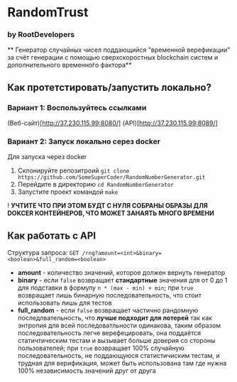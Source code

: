 # RandomTrust
### by RootDevelopers

** Генератор случайных чисел поддающийся "временно́й верефикации" за счёт генерации с помощью сверхскоростных blockchain систем и дополнительного временно́го фактора** 

## Как протетстировать/запустить локально?
### Вариант 1: Воспользуйтесь ссылками
(Веб-сайт)[http://37.230.115.99:8080/]
(API)[http://37.230.115.99:8089/]
### Вариант 2: Запуск локально серез docker
Для запуска через docker
1) Склонируйте репозитроий
```git clone https://github.com/SomeSuperCoder/RandomNumberGenerator.git```
2) Перейдите в директорию
```cd RandomNumberGenerator```
3) Запустите проект командой
```make```

! **УЧТИТЕ ЧТО ПРИ ЭТОМ БУДТ С НУЛЯ СОБРАНЫ ОБРАЗЫ ДЛЯ DOKCER КОНТЕЙНЕРОВ, ЧТО МОЖЕТ ЗАНАЯТЬ МНОГО ВРЕМЕНИ**

## Как работать с API
Структура запроса:
`GET /rng?amount=<int>&binary=<boolean>&full_random=<boolean>`
- **amount** - количество значений, которое должен вернуть генератор
- **binary** - если `false` возвращает **стандартные** значения для от 0 до 1 для подставки в формулу `n * (max - min) + min`; при `true` возвращает лишь бинарную последовательность, что стоит использовать лишь для тестов
- **full_random** - если `false` возвращает частично рандомную последлвательность, что **лучше подходит для лотерей** так как энтропия для всей последоватльности одинакова, таким образом последовательность легче верефецировать, она поддаётся статичтическим тестам и вызывает больше доверия со стороны пользователей; при `true` возвращает 100% случайную последовательность, не поддающуюся статистичиским тестам, и трудная для верификация, может быть использована там где нужна 100% независимость значений друг от друга
